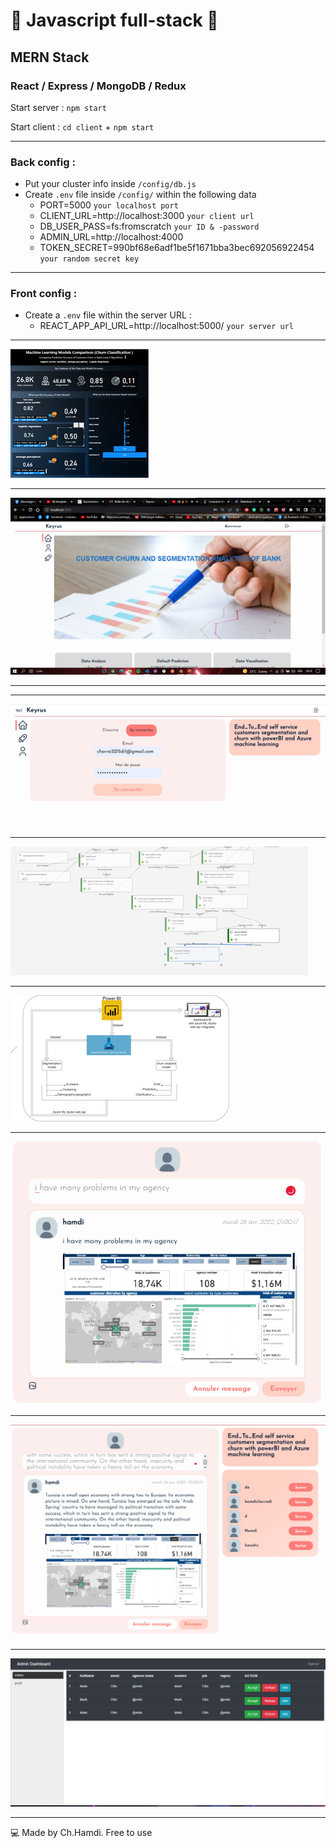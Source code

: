 # 🚀 Javascript full-stack 🚀
## MERN Stack
### React / Express / MongoDB / Redux

Start server : `npm start`

Start client : `cd client` + `npm start`

_____________________________

### Back config :

* Put your cluster info inside `/config/db.js`
* Create `.env` file inside `/config/` within the following data
  - PORT=5000 `your localhost port`
  - CLIENT_URL=http://localhost:3000 `your client url`
  - DB_USER_PASS=fs:fromscratch `your ID & -password`
  - ADMIN_URL=http://localhost:4000
  - TOKEN_SECRET=990bf68e6adf1be5f1671bba3bec692056922454 `your random secret key`
  
_________________________
  
### Front config : 
* Create a `.env` file within the server URL :
  - REACT_APP_API_URL=http://localhost:5000/ `your server url`
    
_____________________________

![Alt text](./client/public/img/278145873_1007186666899439_2375970632150230050_n.png)

  _____________________________
![Alt text](./client/public/img/280375236_540433190942997_2579736014303691504_n.png)

  _____________________________
  _____________________________
![Alt text](./client/public/img/278484215_472767014639713_17576815921369404_n.png)

  _____________________________

![Alt text](./client/public/img/285944152_4440290759407856_4189862534309690045_n.png)


  _____________________________

![Alt text](./client/public/img/285997548_1137930763434615_6580935486083826145_n.png)



  _____________________________
![Alt text](./client/public/pfeScreen/5.png)



  _____________________________
![Alt text](./client/public/pfeScreen/6.png)




  _____________________________
![Alt text](./client/public/pfeScreen/7.png)

  _____________________________
💻 Made by Ch.Hamdi. Free to use 
